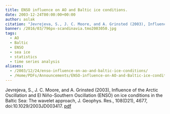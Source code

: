 ```yaml
---
title: ENSO influence on AO and Baltic ice conditions.
date: 2003-12-24T00:00:00+00:00
author: aslak
citation: "Jevrejeva, S., J. C. Moore, and A. Grinsted (2003), Influence of the Arctic Oscillation and El Niño-Southern Oscillation (ENSO) on ice conditions in the Baltic Sea: The wavelet approach, J. Geophys. Res., 108(D21), 4677, doi:10.1029/2003JD003417"
banner: /2016/03/796px-scandinavia.tmo2003050.jpg
tags:
  - AO
  - Baltic
  - ENSO
  - sea ice
  - statistics
  - time series analysis
aliases:
  - /2003/12/24/enso-influence-on-ao-and-baltic-ice-conditions/
  - /Home/PDFs/Announcements/ENSO-influence-on-AO-and-Baltic-ice-conditions-
---
```

Jevrejeva, S., J. C. Moore, and A. Grinsted (2003), Influence of the Arctic Oscillation and El Niño-Southern Oscillation (ENSO) on ice conditions in the Baltic Sea: The wavelet approach, J. Geophys. Res., 108(D21), 4677, doi:10.1029/2003JD003417. [pdf](/pdf/Jevrejeva-jgr03-bmi-ao-enso-wavelet.pdf)
